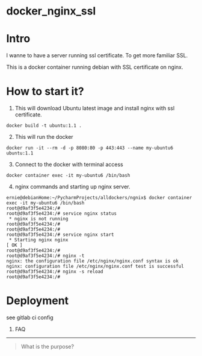 # docker_nginx_ssl

# Intro  

I wanne to have a server running ssl certificate. To get more familiar SSL.

This is a docker container running debian with SSL certificate on nginx.

# How to start it?

1. This will download Ubuntu latest image and install nginx with ssl certificate.
``` 
docker build -t ubuntu:1.1 . 
```

2. This will run the docker 
``` 
docker run -it --rm -d -p 8080:80 -p 443:443 --name my-ubuntu6 ubuntu:1.1 
``` 

3. Connect to the docker with terminal access
```
docker container exec -it my-ubuntu6 /bin/bash
```

4. nginx commands and starting up nginx server. 

```
ernie@debianHome:~/PycharmProjects/alldockers/ngnix$ docker container exec -it my-ubuntu6 /bin/bash
root@d9af3f5e4234:/#
root@d9af3f5e4234:/# service nginx status
 * nginx is not running
root@d9af3f5e4234:/#
root@d9af3f5e4234:/#
root@d9af3f5e4234:/# service nginx start
 * Starting nginx nginx                                                                                                                                                  [ OK ]
root@d9af3f5e4234:/#
root@d9af3f5e4234:/# nginx -t
nginx: the configuration file /etc/nginx/nginx.conf syntax is ok
nginx: configuration file /etc/nginx/nginx.conf test is successful
root@d9af3f5e4234:/# nginx -s reload
root@d9af3f5e4234:/#
```


# Deployment

see gitlab ci config

  
1. FAQ
------
> What is the purpose?

```yml



 
```
